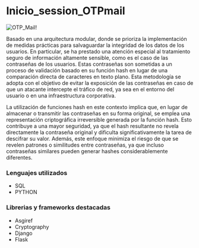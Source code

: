 # Inicio_session_OTPmail

![OTP_Mail!](https://external-content.duckduckgo.com/iu/?u=https%3A%2F%2Ftse4.explicit.bing.net%2Fth%3Fid%3DOIP.NlOvjFoRurhaMv89U9y0wwHaHa%26pid%3DApi&f=1&ipt=b983e90299ebf1d51153fa75ea6246e06a18c9dfcc79b033682ce38f7cb41ae8&ipo=images "San Juan Mountains")

Basado en una arquitectura modular, donde se prioriza la implementación de medidas prácticas para salvaguardar la integridad de los datos de los usuarios. En particular, se ha prestado una atención especial al tratamiento seguro de información altamente sensible, como es el caso de las contraseñas de los usuarios. Estas contraseñas son sometidas a un proceso de validación basado en su función hash en lugar de una comparación directa de caracteres en texto plano. Esta metodología se adopta con el objetivo de evitar la exposición de las contraseñas en caso de que un atacante intercepte el tráfico de red, ya sea en el entorno del usuario o en una infraestructura corporativa.

La utilización de funciones hash en este contexto implica que, en lugar de almacenar o transmitir las contraseñas en su forma original, se emplea una representación criptográfica irreversible generada por la función hash. Esto contribuye a una mayor seguridad, ya que el hash resultante no revela directamente la contraseña original y dificulta significativamente la tarea de descifrar su valor. Además, este enfoque minimiza el riesgo de que se revelen patrones o similitudes entre contraseñas, ya que incluso contraseñas similares pueden generar hashes considerablemente diferentes. 

### Lenguajes utilizados
- SQL
- PYTHON

### Librerias y frameworks destacadas
- Asgiref
- Cryptography
- Django
- Flask
